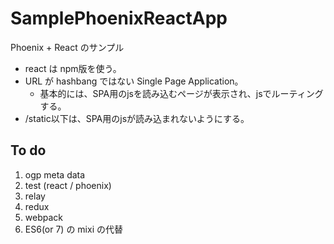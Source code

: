 # SamplePhoenixReactApp
Phoenix + React のサンプル

* react は npm版を使う。
* URL が hashbang ではない Single Page Application。
  * 基本的には、SPA用のjsを読み込むページが表示され、jsでルーティングする。
* /static以下は、SPA用のjsが読み込まれないようにする。

## To do
1. ogp meta data
1. test (react / phoenix)
1. relay
1. redux
1. webpack
1. ES6(or 7) の mixi の代替
